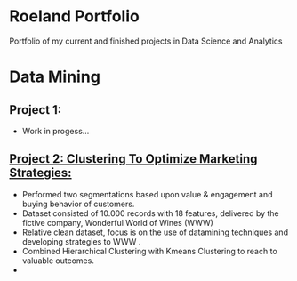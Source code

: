 # Roeland Portfolio
Portfolio of my current and finished projects in Data Science and Analytics

# Data Mining
## Project 1: 
* Work in progess...

## [Project 2: Clustering To Optimize Marketing Strategies:](https://github.com/roelrrr/Datamining---Wonderful-World-Of-Wines-Marketing-Strategies-)
* Performed two segmentations based upon value & engagement and buying behavior of customers.
* Dataset consisted of 10.000 records with 18 features, delivered by the fictive company, Wonderful World of Wines (WWW)
* Relative clean dataset, focus is on the use of datamining techniques and developing strategies to WWW .
* Combined Hierarchical Clustering with Kmeans Clustering to reach to valuable outcomes.
* 
